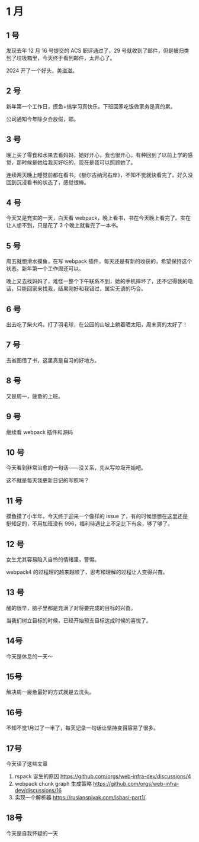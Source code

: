 # 1 月

## 1 号

发现去年 12 月 16 号提交的 ACS 职评通过了，29 号就收到了邮件，但是被归类到了垃圾箱里，今天终于看到邮件，太开心了。

2024 开了一个好头，美滋滋。

## 2 号

新年第一个工作日，摸鱼+搞学习真快乐。下班回家吃饭做家务是真的累。

公司通知今年除夕会放假，耶。

## 3 号

晚上买了零食和水果去看妈妈，她好开心，我也很开心，有种回到了以前上学的感觉，那时候是她给我买好吃的，现在是我可以照顾她了。

连续两天晚上睡觉前都在看书，《额尔古纳河右岸》，不知不觉就快看完了。好久没回到沉浸看书的状态了，感觉很棒。

## 4 号

今天又是充实的一天，白天看 webpack，晚上看书，书在今天晚上看完了。实在让人想不到，只是花了 3 个晚上就看完了一本书。

## 5 号

周五就想滑水摸鱼，在写 webpack 插件，每天还是有新的收获的，希望保持这个状态。新年第一个工作周还可以。

晚上又去找妈妈了，难怪一整个下午联系不到，她的手机摔坏了，还不记得我的电话，只能回家来找我，结果刚好和我错过，属实无语的巧合。

## 6 号

出去吃了柴火鸡，打了羽毛球，在公园的山坡上躺着晒太阳，周末真的太好了！

## 7 号

去省图借了书，这里真是自习的好地方。

## 8 号

又是周一，疲惫的上班。

## 9 号

继续看 webpack 插件和源码

## 10 号

今天看到非常治愈的一句话——没关系，先从写垃圾开始吧。

这不就是每天我更新日记的写照吗？

## 11 号

摸鱼摸了小半年，今天终于迎来一个像样的 issue 了，有的时候想想在这里还是挺知足的，不用加班没有 996，福利待遇比上不足比下有余，够了够了。

## 12 号

女生尤其容易陷入自怜的情绪里，警惕。

webpack4 的过程理的越来越顺了，思考和理解的过程让人变得兴奋。

## 13 号

醒的很早，脑子里都是充满了对将要完成的目标的兴奋。

当我们树立目标的时候，已经开始预支目标达成时候的喜悦了。

## 14号

今天是休息的一天～

## 15号

解决周一疲惫最好的方式就是去洗头。

## 16号

不知不觉1月过了一半了，每天记录一句话让坚持变得容易了很多。

## 17号

今天读了这些文章
1. rspack 诞生的原因 https://github.com/orgs/web-infra-dev/discussions/4
2. webpack chunk graph 生成策略 https://github.com/orgs/web-infra-dev/discussions/16
3. 实现一个解析器 https://ruslanspivak.com/lsbasi-part1/

## 18号

今天是自我怀疑的一天
